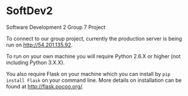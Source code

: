 SoftDev2
========

Software Development 2 Group 7 Project

To connect to our group project, currently the production server is being run on http://54.201.135.92.

To run on your own machine you will require Python 2.6.X or higher (not including Python 3.X.X).

You also require Flask on your machine which you can install by `pip install Flask` on your command line. More details on installation can be found at http://flask.pocoo.org/.
